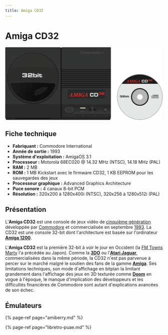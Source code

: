 ```yaml
---
title: Amiga CD32
---
```


# Amiga CD32

![](./amiga-cd32/amigacd32.svg)

## Fiche technique

* **Fabriquant :** Commodore International
* **Année de sortie :** 1993
* **Système d'exploitation :** AmigaOS 3.1
* **Processeur :** Motorola 68EC020 @ 14.32 MHz \(NTSC\), 14.18 MHz \(PAL\)
* **RAM :** 2 MB
* **ROM :** 1 MB Kickstart avec le firmware CD32, 1 KB EEPROM pour les sauvegardes des jeux
* **Processeur graphique :** Advanced Graphics Architecture
* **Puce sonore :** 4 canaux 8-bit PCM
* **Résolution :** 320x200 à 1280x400i \(NTSC\), 320x256 à 1280x512i \(PAL\)

## Présentation

L’**Amiga CD32** est une console de jeux vidéo de [cinquième génération](https://fr.wikipedia.org/wiki/Histoire_des_consoles_de_jeux_vid%C3%A9o_de_cinqui%C3%A8me_g%C3%A9n%C3%A9ration) développée par [Commodore](https://fr.wikipedia.org/wiki/Commodore_International) et commercialisée en septembre [1993](https://fr.wikipedia.org/wiki/1993). La CD32 est une console 32-bit dont l'architecture est basée sur l'ordinateur [**Amiga 1200**](/v/francais/emulateurs/ordinosaures/amiga-1200).

L'**Amiga CD32** est la première 32-bit à voir le jour en Occident \(la [FM Towns Marty](https://fr.wikipedia.org/wiki/FM_Towns_Marty) l'a précédée au Japon\). Comme la [**3DO**](/v/francais/emulateurs/consoles-de-salon/3do) ou l'[**Atari Jaguar**](/v/francais/emulateurs/consoles-de-salon/atari-jaguar), commercialisées dans la même période, la CD32 n'est pas parvenue à percer sur le marché malgré le soutien des fans de la gamme [**Amiga**](https://fr.wikipedia.org/wiki/Amiga). Ses limitations techniques, son mode d'affichage en bitplan la limitant grandement dans l'affichage des jeux en 3D texturée comme [**Doom**](/v/francais/emulateurs/ports/doom) en vogue à l'époque, le manque d'implication des développeurs et les difficultés financières de Commodore sont autant d'explications avancées de son échec.

## Émulateurs

{% page-ref page="amiberry.md" %}

{% page-ref page="libretro-puae.md" %}


